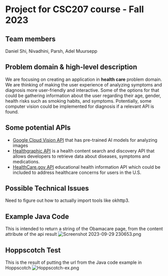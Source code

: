 # Project for CSC207 course - Fall 2023

## Team members 
Daniel Shi, Nivadhini, Parsh, Adel Muursepp

## Problem domain & high-level description
We are focusing on creating an application in **health care** problem domain.
We are thinking of making the user experience of analyzing symptoms
and diagnosis more user-friendly and interactive. 
Some of the options for that could be gathering information
about the user regarding their age, gender, 
health risks such as smoking habits, and symptoms. 
Potentially, some computer vision could be implemented for diagnosis
if a relevant API is found.

## Some potential APIs
- [Google Cloud Vision API](https://cloud.google.com/vision) that has pre-trained AI models for analyzing images
- [Healthgraphic API](https://www.healthgraphic.com/) is a health content search and discovery API 
that allows developers to retrieve data about diseases, symptoms and medications.
- [HealthCare.gov API](https://www.healthcare.gov/developers/?ref=apilist.fun) educational health information API
which could be included to address healthcare concerns for users in the U.S.

## Possible Technical Issues
Need to figure out how to actually import tools like okhttp3.

## Example Java Code
This is intended to return a string of the Obamacare page, from the content attribute of the api result
![Screenshot 2023-09-29 230653.png](..%2F..%2F..%2FDownloads%2FScreenshot%202023-09-29%20230653.png)

## Hoppscotch Test
This is the result of putting the url from the Java code example in Hoppscotch
![Hoppscotch-ex.png](..%2F..%2F..%2FDownloads%2FScreenshot%202023-09-29%20231157.png)
